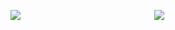![](https://64.media.tumblr.com/d838945094d43752b798b93973558648/7173e688e7dc2e36-b9/s500x750/65255364b65192fb7b4a8b55bf53f864da36c9da.pnj)
　　　　　　　　　　　　　　　![](https://media1.tenor.com/m/dncBvZ3v1X8AAAAC/quickster-the-quickster.gif)

